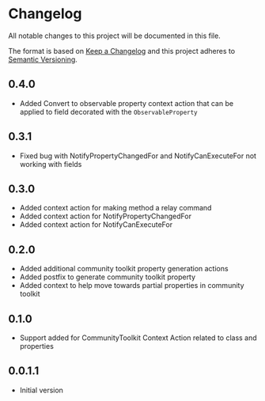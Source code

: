 # Changelog
All notable changes to this project will be documented in this file.

The format is based on [Keep a Changelog](http://keepachangelog.com/en/1.0.0/)
and this project adheres to [Semantic Versioning](http://semver.org/spec/v2.0.0.html).

## 0.4.0
- Added Convert to observable property context action that can be applied to field decorated with the `ObservableProperty`

## 0.3.1
- Fixed bug with NotifyPropertyChangedFor and NotifyCanExecuteFor not working with fields

## 0.3.0
- Added context action for making method a relay command
- Added context action for NotifyPropertyChangedFor
- Added context action for NotifyCanExecuteFor

## 0.2.0
- Added additional community toolkit property generation actions
- Added postfix to generate community toolkit property
- Added context to help move towards partial properties in community toolkit

## 0.1.0
- Support added for CommunityToolkit Context Action related to class and properties

## 0.0.1.1
- Initial version



